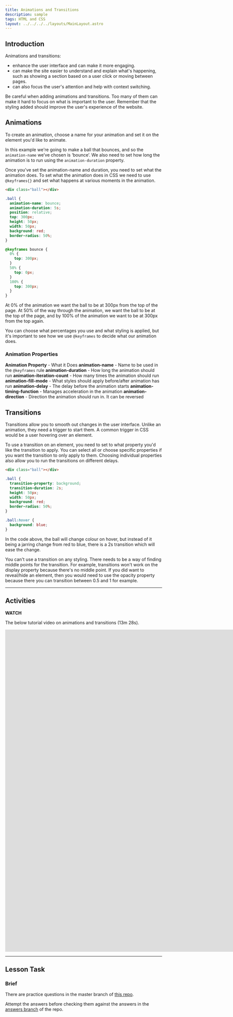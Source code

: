 ```yaml
---
title: Animations and Transitions
description: sample
tags: HTML and CSS
layout: ../../../../layouts/MainLayout.astro
---
```


## Introduction

Animations and transitions:

- enhance the user interface and can make it more engaging.
- can make the site easier to understand and explain what's happening, such as showing a section based on a user click or moving between pages.
- can also focus the user's attention and help with context switching.

Be careful when adding animations and transitions. Too many of them can make it hard to focus on what is important to the user. Remember that the styling added should improve the user's experience of the website.

## Animations

To create an animation, choose a name for your animation and set it on the element you'd like to animate.

In this example we're going to make a ball that bounces, and so the `animation-name` we’ve chosen is ‘bounce’. We also need to set how long the animation is to run using the `animation-duration` property.

Once you’ve set the animation-name and duration, you need to set what the animation does. To set what the animation does in CSS we need to use `@keyframes{}` and set what happens at various moments in the animation.

```html
<div class="ball"></div>
```

```css
.ball {
  animation-name: bounce;
  animation-duration: 5s;
  position: relative;
  top: 300px;
  height: 50px;
  width: 50px;
  background: red;
  border-radius: 50%;
}

@keyframes bounce {
  0% {
    top: 300px;
  }
  50% {
    top: 0px;
  }
  100% {
    top: 300px;
  }
}
```

At 0% of the animation we want the ball to be at 300px from the top of the page. At 50% of the way through the animation, we want the ball to be at the top of the page, and by 100% of the animation we want to be at 300px from the top again.

You can choose what percentages you use and what styling is applied, but it's important to see how we use `@keyframes` to decide what our animation does.

### Animation Properties

**Animation Property** - What it Does
**animation-name** - Name to be used in the `@keyframes` rule
**animation-duration** - How long the animation should run
**animation-iteration-count** - How many times the animation should run
**animation-fill-mode** - What styles should apply before/after animation has run
**animation-delay** - The delay before the animation starts
**animation-timing-function** - Manages acceleration in the animation
**animation-direction** - Direction the animation should run in. It can be reversed

## Transitions

Transitions allow you to smooth out changes in the user interface. Unlike an animation, they need a trigger to start them. A common trigger in CSS would be a user hovering over an element.

To use a transition on an element, you need to set to what property you'd like the transition to apply. You can select all or choose specific properties if you want the transition to only apply to them. Choosing individual properties also allow you to run the transitions on different delays.

```html
<div class="ball"></div>
```

```css
.ball {
  transition-property: background;
  transition-duration: 2s;
  height: 50px;
  width: 50px;
  background: red;
  border-radius: 50%;
}

.ball:hover {
  background: blue;
}
```

In the code above, the ball will change colour on hover, but instead of it being a jarring change from red to blue, there is a 2s transition which will ease the change.

You can't use a transition on any styling. There needs to be a way of finding middle points for the transition. For example, transitions won't work on the display property because there's no middle point. If you did want to reveal/hide an element, then you would need to use the opacity property because there you can transition between 0.5 and 1 for example.

---

## Activities

**WATCH**

The below tutorial video on animations and transitions (13m 28s).

<iframe src="https://player.vimeo.com/video/630771102?h=9ff631e16b&amp;badge=0&amp;autopause=0&amp;player_id=0&amp;app_id=58479" width="1914" height="1034" frameborder="0" allow="autoplay; fullscreen; picture-in-picture" allowfullscreen title="Animations and Transitions"></iframe>

---

## Lesson Task

### Brief

There are practice questions in the master branch of [this repo](https://github.com/Noroff-Education/lesson-task-htmlcss-module4-lesson2).

Attempt the answers before checking them against the answers in the [answers branch](https://github.com/Noroff-Education/lesson-task-htmlcss-module4-lesson2/tree/answers) of the repo.
